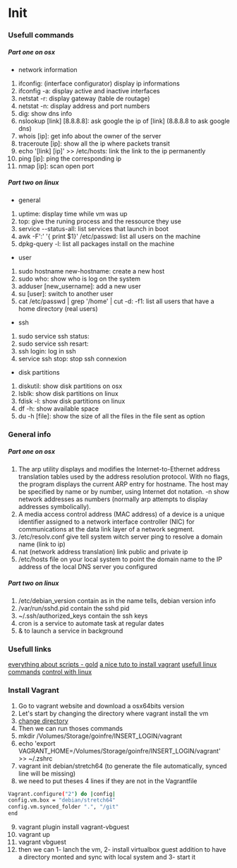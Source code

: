 # Init

### Usefull commands

##### Part one on osx

- network information
1. ifconfig: (interface configurator) display ip informations
2. ifconfig -a: display active and inactive interfaces
3. netstat -r: display gateway (table de routage)
4. netstat -n: display address and port numbers
5. dig: show dns info
6. nslookup [link] [8.8.8.8]: ask google the ip of [link] (8.8.8.8 to ask google dns)
7. whois [ip]: get info about the owner of the server
8. traceroute [ip]: show all the ip where packets transit
9. echo '[link] [ip]' >> /etc/hosts: link the link to the ip permanently
10. ping [ip]: ping the corresponding ip
11. nmap [ip]: scan open port

##### Part two on linux

- general
1. uptime: display time while vm was up
2. top: give the runing process and the ressource they use
3. service --status-all: list services that launch in boot
4. awk -F':' '{ print $1}' /etc/passwd: list all users on the machine
5. dpkg-query -l: list all packages install on the machine

- user
1. sudo hostname new-hostname: create a new host
2. sudo who: show who is log on the system
3. adduser [new_username]: add a new user
4. su [user]: switch to another user
5. cat /etc/passwd | grep '/home' | cut -d: -f1: list all users that have a home directory (real users)

- ssh
1. sudo service ssh status: 
2. sudo service ssh resart:
3. ssh login: log in ssh
4. service ssh stop: stop ssh connexion

- disk partitions
1. diskutil: show disk partitions on osx
2. lsblk: show disk partitions on linux
3. fdisk -l: show disk partitions on linux
4. df -h: show available space
5. du -h [file]: show the size of all the files in the file sent as option

### General info

##### Part one on osx

1. The arp utility displays and modifies the Internet-to-Ethernet address translation tables used by the address resolution protocol. With no flags, the program displays the current ARP entry for hostname. The host may be specified by name or by number, using Internet dot notation. -n show network addresses as numbers (normally arp attempts to display addresses symbolically).
2. A media access control address (MAC address) of a device is a unique identifier assigned to a network interface controller (NIC) for communications at the data link layer of a network segment.
3. /etc/resolv.conf give tell system witch server ping to resolve a domain name (link to ip)
4. nat (network address translation) link public and private ip
5. /etc/hosts file on your local system to point the domain name to the IP address of the local DNS server you configured

##### Part two on linux
1. /etc/debian_version contain as in the name tells, debian version info
2. /var/run/sshd.pid contain the sshd pid
3. ~/.ssh/authorized_keys contain the ssh keys
4. cron is a service to automate task at regular dates
5. & to launch a service in background

### Usefull links
[everything about scripts - gold](https://linux.goffinet.org/08-scripts-shell/)
[a nice tuto to install vagrant](https://forum.intra.42.fr/topics/18376/messages)
[usefull linux commands](https://buzut.fr/101-commandes-indispensables-sous-linux/101)
[control with linux](https://openclassrooms.com/fr/courses/43538-reprenez-le-controle-a-laide-de-linuxTake)


### Install Vagrant
1. Go to vagrant website and download a osx64bits version
2. Let's start by changing the directory where vagrant install the vm
3. [change directory](http://www.thisprogrammingthing.com/2013/changing-the-directory-vagrant-stores-the-vms-in/)
4. Then we can run thoses commands
5. mkdir /Volumes/Storage/goinfre/INSERT_LOGIN/vagrant
6. echo 'export VAGRANT_HOME=/Volumes/Storage/goinfre/INSERT_LOGIN/vagrant' >> ~/.zshrc
7. vagrant init debian/stretch64 (to generate the file automatically, synced line will be missing)
8. we need to put theses 4 lines if they are not in the Vagrantfile
```sh
Vagrant.configure("2") do |config|
config.vm.box = "debian/stretch64"
config.vm.synced_folder ".", "/git"
end
```
9. vagrant plugin install vagrant-vbguest
10. vagrant up
11. vagrant vbguest
12. then we can 1- lanch the vm, 2- install virtualbox guest addition to have a directory monted and sync with local system and 3- start it








